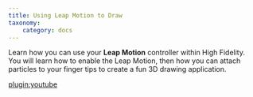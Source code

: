 ```yaml
---
title: Using Leap Motion to Draw
taxonomy:
    category: docs 
---
```


Learn how you can use your **Leap Motion** controller within High Fidelity. You will learn how to enable the Leap Motion, then how you can attach particles to your finger tips to create a fun 3D drawing application.

[plugin:youtube](https://www.youtube.com/watch?v=FpgQssfeQhE)